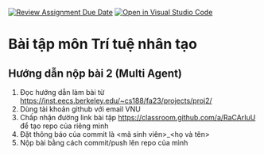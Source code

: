 [![Review Assignment Due Date](https://classroom.github.com/assets/deadline-readme-button-24ddc0f5d75046c5622901739e7c5dd533143b0c8e959d652212380cedb1ea36.svg)](https://classroom.github.com/a/RaCArIuU)
[![Open in Visual Studio Code](https://classroom.github.com/assets/open-in-vscode-718a45dd9cf7e7f842a935f5ebbe5719a5e09af4491e668f4dbf3b35d5cca122.svg)](https://classroom.github.com/online_ide?assignment_repo_id=12379524&assignment_repo_type=AssignmentRepo)
# Bài tập môn Trí tuệ nhân tạo
## Hướng dẫn nộp bài 2 (Multi Agent)
1. Đọc hướng dẫn làm bài từ https://inst.eecs.berkeley.edu/~cs188/fa23/projects/proj2/
2. Dùng tài khoản github với email VNU
3. Chấp nhận đường link bài tập https://classroom.github.com/a/RaCArIuU để tạo repo của riêng mình
4. Đặt thông báo của commit là <mã sinh viên>_<họ và tên>
5. Nộp bài bằng cách commit/push lên repo của mình
